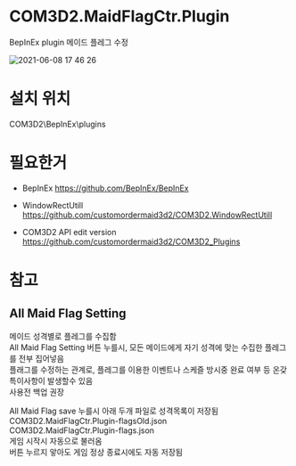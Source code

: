 # COM3D2.MaidFlagCtr.Plugin

BepInEx plugin
메이드 플레그 수정

![2021-06-08 17 46 26](https://user-images.githubusercontent.com/20321215/121155615-ed736b00-c882-11eb-8332-4b5c076060f2.png)


# 설치 위치

COM3D2\BepInEx\plugins


# 필요한거

- BepInEx https://github.com/BepInEx/BepInEx  

- WindowRectUtill https://github.com/customordermaid3d2/COM3D2.WindowRectUtill  
- COM3D2 API edit version https://github.com/customordermaid3d2/COM3D2_Plugins  


# 참고

## All Maid Flag Setting  

메이드 성격별로 플레그를 수집함  
All Maid Flag Setting 버튼 누를시, 모든 메이드에게 자기 성격에 맞는 수집한 플레그를 전부 집어넣음  
플래그를 수정하는 관계로, 플레그를 이용한 이벤트나 스케즐 방시중 완료 여부 등 온갖 특이사항이 발생할수 있음  
사용전 백업 권장  

All Maid Flag save 누를시 아래 두개 파일로 성격목록이 저장됨  
COM3D2.MaidFlagCtr.Plugin-flagsOld.json  
COM3D2.MaidFlagCtr.Plugin-flags.json  
게임 시작시 자동으로 불러옴  
버튼 누르지 앟아도 게임 정상 종료시에도 자동 저장됨  